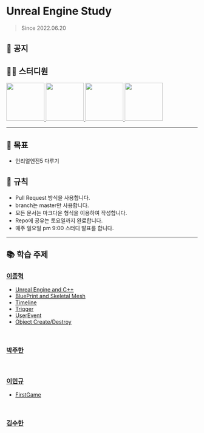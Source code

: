# Unreal Engine Study
> Since 2022.06.20

## 📣 공지

## 👨‍💻  스터디원
<p>
<a href="https://github.com/jonghyeok98">
  <img src="https://avatars.githubusercontent.com/u/77715064?v=4" width="100">
</a>
<a href="https://github.com/juhanpark">
  <img src="https://avatars.githubusercontent.com/u/108555247?v=4" width="100">
</a>
<a href="https://github.com/UnrealFactory">
  <img src="https://avatars.githubusercontent.com/u/110706482?v=4" width="100">
</a>
<a href="https://github.com/shuniquely">
  <img src="https://avatars.githubusercontent.com/u/65961775?v=4" width="100">
</a>
</p>

---
## 📖 목표
- 언리얼엔진5 다루기

## 📝 규칙
- Pull Request 방식을 사용합니다.
- branch는 master만 사용합니다.
- 모든 문서는 마크다운 형식을 이용하여 작성합니다.
- Repo에 공유는 토요일까지 완료합니다.
- 매주 일요일 pm 9:00 스터디 발표를 합니다.

---

## 📚 학습 주제

### [이종혁](./contents/이종혁)
 * [Unreal Engine and C++](./contents/이종혁/UnrealC%2B%2B.md)
 * [BluePrint and Skeletal Mesh](./contents/이종혁/BluePrint.md)
 * [Timeline](./contents/이종혁/Timeline.md)
 * [Trigger](./contents/이종혁/Trigger.md)
 * [UserEvent](./contents/이종혁/UserEvent.md)
 * [Object Create/Destroy](./contents/이종혁/Object.md)

<br>

### [박주한](./contents/박주한)

<br>

### [이민규](./contents/이민규)
* [FirstGame](./contents/이민규/FirstGame.md)
<br>

### [김수한](./contents/김수한)
